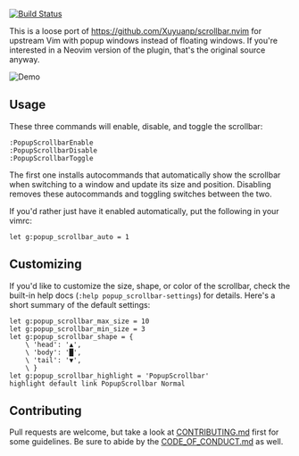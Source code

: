 [![Build Status](https://circleci.com/gh/AndrewRadev/popup_scrollbar.vim/tree/main.svg?style=shield)](https://circleci.com/gh/AndrewRadev/popup_scrollbar.vim?branch=main)

This is a loose port of <https://github.com/Xuyuanp/scrollbar.nvim> for upstream Vim with popup windows instead of floating windows. If you're interested in a Neovim version of the plugin, that's the original source anyway.

![Demo](http://i.andrewradev.com/cd73f8284361e2e91c44e32571b52848.gif)

## Usage

These three commands will enable, disable, and toggle the scrollbar:

``` vim
:PopupScrollbarEnable
:PopupScrollbarDisable
:PopupScrollbarToggle
```

The first one installs autocommands that automatically show the scrollbar when switching to a window and update its size and position. Disabling removes these autocommands and toggling switches between the two.

If you'd rather just have it enabled automatically, put the following in your vimrc:

``` vim
let g:popup_scrollbar_auto = 1
```

## Customizing

If you'd like to customize the size, shape, or color of the scrollbar, check the built-in help docs (`:help popup_scrollbar-settings`) for details. Here's a short summary of the default settings:

``` vim
let g:popup_scrollbar_max_size = 10
let g:popup_scrollbar_min_size = 3
let g:popup_scrollbar_shape = {
    \ 'head': '▲',
    \ 'body': '█',
    \ 'tail': '▼',
    \ }
let g:popup_scrollbar_highlight = 'PopupScrollbar'
highlight default link PopupScrollbar Normal
```

## Contributing

Pull requests are welcome, but take a look at [CONTRIBUTING.md](https://github.com/AndrewRadev/popup_scrollbar.vim/blob/main/CONTRIBUTING.md) first for some guidelines. Be sure to abide by the [CODE_OF_CONDUCT.md](https://github.com/AndrewRadev/popup_scrollbar.vim/blob/master/CODE_OF_CONDUCT.md) as well.
